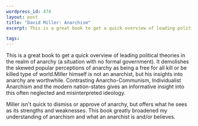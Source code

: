 ```yaml
--- 
wordpress_id: 474
layout: post
title: "David Miller: Anarchism"
excerpt: This is a great book to get a quick overview of leading political theories in the realm of anarchy (a situation with no formal government).  It demolishes the skewed popular perceptions of anarchy as being a free for all kill or be killed type of world.

tags: 
---
```


This is a great book to get a quick overview of leading political theories in the realm of anarchy (a situation with no formal government).  It demolishes the skewed popular perceptions of anarchy as being a free for all kill or be killed type of world.<!--more-->Miller himself is not an anarchist, but his insights into anarchy are worthwhile.  Contrasting Anarcho-Communism, Individualist Anarchism and the modern nation-states gives an informative insight into this often neglected and misinterpreted ideology.Miller isn't quick to dismiss or approve of anarchy, but offers what he sees as its strengths and weaknesses.  This book greatly broadened my understanding of anarchism and what an anarchist is and/or believes.
